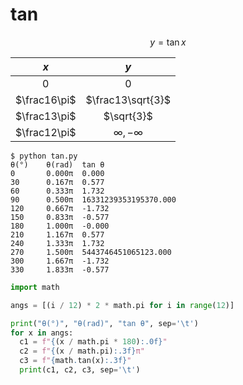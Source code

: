 # tan
$$\tag{1}
y = \tan x
$$

$x$ | $y$
:-: | :-:
$0$ | $0$
$\frac16\pi$ | $\frac13\sqrt{3}$
$\frac13\pi$ | $\sqrt{3}$
$\frac12\pi$ | $\infty, -\infty$


```shell
$ python tan.py
θ(°)    θ(rad)  tan θ
0       0.000π  0.000
30      0.167π  0.577
60      0.333π  1.732
90      0.500π  16331239353195370.000
120     0.667π  -1.732
150     0.833π  -0.577
180     1.000π  -0.000
210     1.167π  0.577
240     1.333π  1.732
270     1.500π  5443746451065123.000
300     1.667π  -1.732
330     1.833π  -0.577
```


```python
import math

angs = [(i / 12) * 2 * math.pi for i in range(12)]

print("θ(°)", "θ(rad)", "tan θ", sep='\t')
for x in angs:
  c1 = f"{(x / math.pi * 180):.0f}"
  c2 = f"{(x / math.pi):.3f}π"
  c3 = f"{math.tan(x):.3f}"
  print(c1, c2, c3, sep='\t')
```
